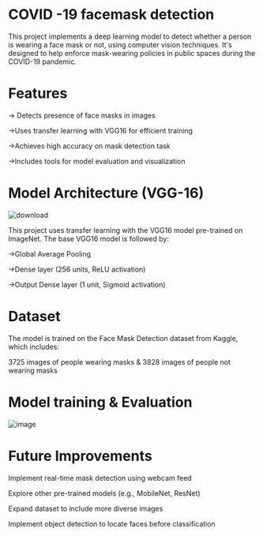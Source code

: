 
#  COVID -19 facemask detection 
This project implements a deep learning model to detect whether a person is wearing a face mask or not, 
using computer vision techniques. It's designed to help enforce mask-wearing policies in public spaces during the COVID-19 pandemic.

# Features
-> Detects presence of face masks in images

->Uses transfer learning with VGG16 for efficient training

->Achieves high accuracy on mask detection task

->Includes tools for model evaluation and visualization

# Model Architecture (VGG-16)
![download](https://github.com/user-attachments/assets/8d5a9483-1ba1-455f-adad-6108f56cce2b)

This project uses transfer learning with the VGG16 model pre-trained on ImageNet. The base VGG16 model is followed by:

->Global Average Pooling

->Dense layer (256 units, ReLU activation)

->Output Dense layer (1 unit, Sigmoid activation)



# Dataset
The model is trained on the Face Mask Detection dataset from Kaggle, which includes:

3725 images of people wearing masks & 
3828 images of people not wearing masks

# Model training & Evaluation 
![image](https://github.com/user-attachments/assets/1712bcc9-f401-472c-986d-ec5c2fdfb10f)

# Future Improvements

Implement real-time mask detection using webcam feed

Explore other pre-trained models (e.g., MobileNet, ResNet)

Expand dataset to include more diverse images

Implement object detection to locate faces before classification

